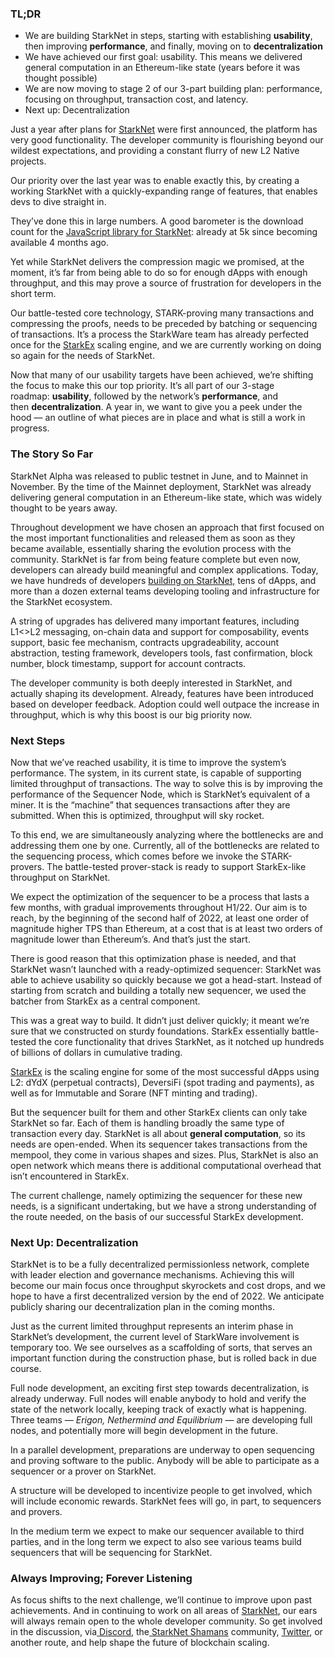 ### TL;DR

* We are building StarkNet in steps, starting with establishing **usability**, then improving **performance**, and finally, moving on to **decentralization**
* We have achieved our first goal: usability. This means we delivered general computation in an Ethereum-like state (years before it was thought possible)
* We are now moving to stage 2 of our 3-part building plan: performance, focusing on throughput, transaction cost, and latency.
* Next up: Decentralization

Just a year after plans for [StarkNet](https://starknet.io/) were first announced, the platform has very good functionality. The developer community is flourishing beyond our wildest expectations, and providing a constant flurry of new L2 Native projects.

Our priority over the last year was to enable exactly this, by creating a working StarkNet with a quickly-expanding range of features, that enables devs to dive straight in.

They’ve done this in large numbers. A good barometer is the download count for the [JavaScript library for StarkNet](https://www.starknetjs.com/): already at 5k since becoming available 4 months ago.

Yet while StarkNet delivers the compression magic we promised, at the moment, it’s far from being able to do so for enough dApps with enough throughput, and this may prove a source of frustration for developers in the short term.

Our battle-tested core technology, STARK-proving many transactions and compressing the proofs, needs to be preceded by batching or sequencing of transactions. It’s a process the StarkWare team has already perfected once for the [StarkEx](https://starkware.co/starkex/) scaling engine, and we are currently working on doing so again for the needs of StarkNet.

Now that many of our usability targets have been achieved, we’re shifting the focus to make this our top priority. It’s all part of our 3-stage roadmap: **usability**, followed by the network’s **performance**, and then **decentralization**. A year in, we want to give you a peek under the hood — an outline of what pieces are in place and what is still a work in progress.

### The Story So Far

StarkNet Alpha was released to public testnet in June, and to Mainnet in November. By the time of the Mainnet deployment, StarkNet was already delivering general computation in an Ethereum-like state, which was widely thought to be years away.

Throughout development we have chosen an approach that first focused on the most important functionalities and released them as soon as they became available, essentially sharing the evolution process with the community. StarkNet is far from being feature complete but even now, developers can already build meaningful and complex applications. Today, we have hundreds of developers [building on StarkNet,](https://starkware.notion.site/Projects-Building-on-StarkNet-a33dee55778a4515a9be9bdae02ee682) tens of dApps, and more than a dozen external teams developing tooling and infrastructure for the StarkNet ecosystem.

A string of upgrades has delivered many important features, including L1<>L2 messaging, on-chain data and support for composability, events support, basic fee mechanism, contracts upgradeability, account abstraction, testing framework, developers tools, fast confirmation, block number, block timestamp, support for account contracts.

The developer community is both deeply interested in StarkNet, and actually shaping its development. Already, features have been introduced based on developer feedback. Adoption could well outpace the increase in throughput, which is why this boost is our big priority now.

### Next Steps

Now that we’ve reached usability, it is time to improve the system’s performance. The system, in its current state, is capable of supporting limited throughput of transactions. The way to solve this is by improving the performance of the Sequencer Node, which is StarkNet’s equivalent of a miner. It is the “machine” that sequences transactions after they are submitted. When this is optimized, throughput will sky rocket.

To this end, we are simultaneously analyzing where the bottlenecks are and addressing them one by one. Currently, all of the bottlenecks are related to the sequencing process, which comes before we invoke the STARK-provers. The battle-tested prover-stack is ready to support StarkEx-like throughput on StarkNet.

We expect the optimization of the sequencer to be a process that lasts a few months, with gradual improvements throughout H1/22. Our aim is to reach, by the beginning of the second half of 2022, at least one order of magnitude higher TPS than Ethereum, at a cost that is at least two orders of magnitude lower than Ethereum’s. And that’s just the start.

There is good reason that this optimization phase is needed, and that StarkNet wasn’t launched with a ready-optimized sequencer: StarkNet was able to achieve usability so quickly because we got a head-start. Instead of starting from scratch and building a totally new sequencer, we used the batcher from StarkEx as a central component.

This was a great way to build. It didn’t just deliver quickly; it meant we’re sure that we constructed on sturdy foundations. StarkEx essentially battle-tested the core functionality that drives StarkNet, as it notched up hundreds of billions of dollars in cumulative trading.

[StarkEx](https://starkware.co/starkex/) is the scaling engine for some of the most successful dApps using L2: dYdX (perpetual contracts), DeversiFi (spot trading and payments), as well as for Immutable and Sorare (NFT minting and trading).

But the sequencer built for them and other StarkEx clients can only take StarkNet so far. Each of them is handling broadly the same type of transaction every day. StarkNet is all about **general computation**, so its needs are open-ended. When its sequencer takes transactions from the mempool, they come in various shapes and sizes. Plus, StarkNet is also an open network which means there is additional computational overhead that isn’t encountered in StarkEx.

The current challenge, namely optimizing the sequencer for these new needs, is a significant undertaking, but we have a strong understanding of the route needed, on the basis of our successful StarkEx development.

### Next Up: Decentralization

StarkNet is to be a fully decentralized permissionless network, complete with leader election and governance mechanisms. Achieving this will become our main focus once throughput skyrockets and cost drops, and we hope to have a first decentralized version by the end of 2022. We anticipate publicly sharing our decentralization plan in the coming months.

Just as the current limited throughput represents an interim phase in StarkNet’s development, the current level of StarkWare involvement is temporary too. We see ourselves as a scaffolding of sorts, that serves an important function during the construction phase, but is rolled back in due course.

Full node development, an exciting first step towards decentralization, is already underway. Full nodes will enable anybody to hold and verify the state of the network locally, keeping track of exactly what is happening. Three teams — *Erigon, Nethermind and Equilibrium* — are developing full nodes, and potentially more will begin development in the future.

In a parallel development, preparations are underway to open sequencing and proving software to the public. Anybody will be able to participate as a sequencer or a prover on StarkNet.

A structure will be developed to incentivize people to get involved, which will include economic rewards. StarkNet fees will go, in part, to sequencers and provers.

In the medium term we expect to make our sequencer available to third parties, and in the long term we expect to also see various teams build sequencers that will be sequencing for StarkNet.

### Always Improving; Forever Listening

As focus shifts to the next challenge, we’ll continue to improve upon past achievements. And in continuing to work on all areas of [StarkNet](https://starknet.io/), our ears will always remain open to the whole developer community. So get involved in the discussion, via[ Discord](https://discord.com/invite/uJ9HZTUk2Y), the[ StarkNet Shamans](https://www.google.com/search?client=safari&rls=en&q=StarkNet+Shamans&ie=UTF-8&oe=UTF-8) community, [Twitter](https://twitter.com/Starknet_Intern), or another route, and help shape the future of blockchain scaling.